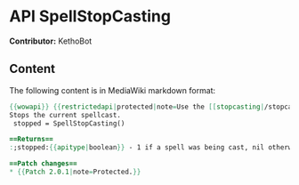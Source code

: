 # API SpellStopCasting

**Contributor:** KethoBot

## Content

The following content is in MediaWiki markdown format:

```mediawiki
{{wowapi}} {{restrictedapi|protected|note=Use the [[stopcasting|/stopcasting]] slash command.}}
Stops the current spellcast.
 stopped = SpellStopCasting()

==Returns==
:;stopped:{{apitype|boolean}} - 1 if a spell was being cast, nil otherwise.

==Patch changes==
* {{Patch 2.0.1|note=Protected.}}
```